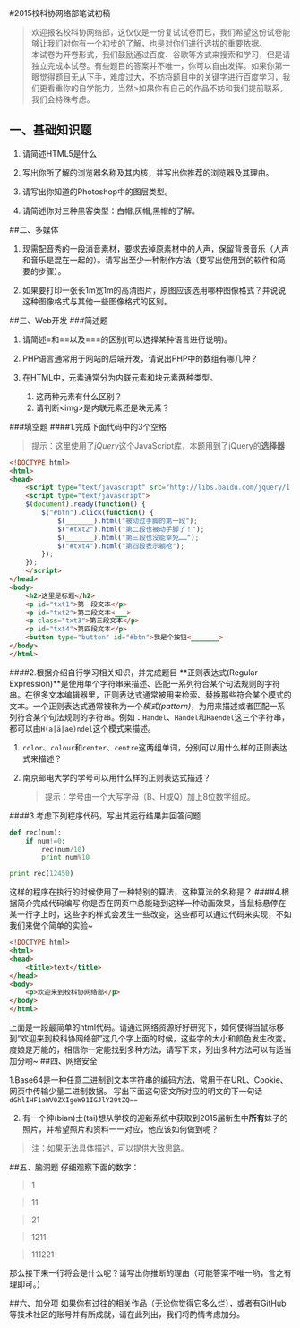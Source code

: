 #2015校科协网络部笔试初稿
>欢迎报名校科协网络部，这仅仅是一份复试试卷而已，我们希望这份试卷能够让我们对你有一个初步的了解，也是对你们进行选拔的重要依据。  
>本试卷为开卷形式，我们鼓励通过百度、谷歌等方式来搜索和学习，但是请独立完成本试卷。有些题目的答案并不唯一，你可以自由发挥。如果你第一眼觉得题目无从下手，难度过大，不妨将题目中的关键字进行百度学习，我们更看重你的自学能力，当然>如果你有自己的作品不妨和我们提前联系，我们会特殊考虑。

## 一、基础知识题
1. 请简述HTML5是什么

2. 写出你所了解的浏览器名称及其内核，并写出你推荐的浏览器及其理由。

3. 请写出你知道的Photoshop中的图层类型。

4. 请简述你对三种黑客类型：白帽,灰帽,黑帽的了解。

##二、多媒体
1. 现需配音秀的一段消音素材，要求去掉原素材中的人声，保留背景音乐（人声和音乐是混在一起的）。请写出至少一种制作方法（要写出使用到的软件和简要的步骤）。

2. 如果要打印一张长1m宽1m的高清图片，原图应该选用哪种图像格式？并说说这种图像格式与其他一些图像格式的区别。

##三、Web开发
###简述题
1. 请简述=和==以及===的区别(可以选择某种语言进行说明)。

2. PHP语言通常用于网站的后端开发，请说出PHP中的数组有哪几种？

3. 在HTML中，元素通常分为内联元素和块元素两种类型。
    1.  这两种元素有什么区别？
    2.  请判断\<img>是内联元素还是块元素？

###填空题
####1.完成下面代码中的3个空格
>提示：这里使用了*jQuery*这个JavaScript库，本题用到了jQuery的**选择器**

```html
<!DOCTYPE html>
<html>
<head>
    <script type="text/javascript" src="http://libs.baidu.com/jquery/1.11.1/jquery.min.js"></script>
    <script type="text/javascript">
    $(document).ready(function() {
        $("#btn").click(function() {
            $(_______).html("被动过手脚的第一段");
            $("#txt2").html("第二段也被动手脚了！");
            $(_______).html("第三段也没能幸免……");
            $("#txt4").html("第四段表示躺枪");
        });
    });
    </script>
</head>
<body>
    <h2>这里是标题</h2>
    <p id="txt1">第一段文本</p>
    <p id="txt2">第二段文本<___>
    <p class="txt3">第三段文本</p>
    <p id="txt4">第四段文本</p>
    <button type="button" id="#btn">我是个按钮<_______>
</body>
</html>

```

####2.根据介绍自行学习相关知识，并完成题目
**正则表达式(Regular Expression)**是使用单个字符串来描述、匹配一系列符合某个句法规则的字符串。在很多文本编辑器里，正则表达式通常被用来检索、替换那些符合某个模式的文本。一个正则表达式通常被称为一个*模式(pattern)*，为用来描述或者匹配一系列符合某个句法规则的字符串。例如：`Handel`、`Händel`和`Haendel`这三个字符串，都可以由`H(a|ä|ae)ndel`这个模式来描述。

1.  `color`、`colour`和`center`、`centre`这两组单词，分别可以用什么样的正则表达式来描述？

2.  南京邮电大学的学号可以用什么样的正则表达式描述？
    >提示：学号由一个大写字母（B、H或Q）加上8位数字组成。

####3.考虑下列程序代码，写出其运行结果并回答问题
```python
def rec(num):
	if num!=0:
		rec(num/10)
		print num%10

print rec(12450)
```

这样的程序在执行的时候使用了一种特别的算法，这种算法的名称是？
####4.根据简介完成代码编写
你是否在网页中总能碰到这样一种动画效果，当鼠标悬停在某一行字上时，这些字的样式会发生一些改变，这些都可以通过代码来实现，不如我们来做个简单的实验~

```html
<!DOCTYPE html>
<html>
<head>
	<title>text</title>
</head>
<body>
    <p>欢迎来到校科协网络部</p>
</body>
</html> 
```

上面是一段最简单的html代码。请通过网络资源好好研究下，如何使得当鼠标移到“欢迎来到校科协网络部”这几个字上面的时候，这些字的大小和颜色发生改变。度娘是万能的，相信你一定能找到多种方法，请写下来，列出多种方法可以有适当加分哟~
##四、网络安全

1.Base64是一种任意二进制到文本字符串的编码方法，常用于在URL、Cookie、网页中传输少量二进制数据。
写出下面这句密文所对应的明文的下一句话
`dGhlIHF1aWV0ZXIgeW91IGJlY29tZQ==`

2. 有一个绅(bian)士(tai)想从学校的迎新系统中获取到2015届新生中**所有**妹子的照片，并希望照片和资料一一对应，他应该如何做到呢？
>注：如果无法具体描述，可以提供大致思路。

##五、脑洞题
仔细观察下面的数字：
>1

>11

>21

>1211

>111221

那么接下来一行将会是什么呢？请写出你推断的理由（可能答案不唯一哟，言之有理即可。）


##六、加分项
如果你有过往的相关作品（无论你觉得它多么烂），或者有GitHub等技术社区的账号并有所成就，请在此列出，我们将酌情考虑加分。
